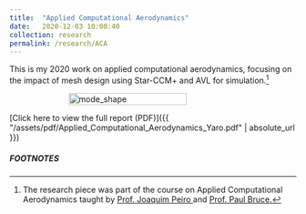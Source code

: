 ```yaml
---
title:  "Applied Computational Aerodynamics"
date:   2020-12-03 10:00:40
collection: research
permalink: /research/ACA
---
```

This is my 2020 work on applied computational aerodynamics, focusing on the impact of mesh design using Star-CCM+ and AVL for simulation.[^1]
<figure style="display: flex; flex-direction: column; align-items: center;">
  <img src="{{ "/assets/img/research/Wing_mesh.png" | absolute_url }}" alt="mode_shape" class="post-pic" style="width: 70%;"/>
</figure>

[Click here to view the full report (PDF)]({{ "/assets/pdf/Applied_Computational_Aerodynamics_Yaro.pdf" | absolute_url }})

##### FOOTNOTES
[^1]: The research piece was part of the course on Applied Computational Aerodynamics taught by <a href="https://profiles.imperial.ac.uk/j.peiro"> Prof. Joaquim Peiro </a> and <a href = "https://profiles.imperial.ac.uk/p.bruce"> Prof. Paul Bruce.</a>
